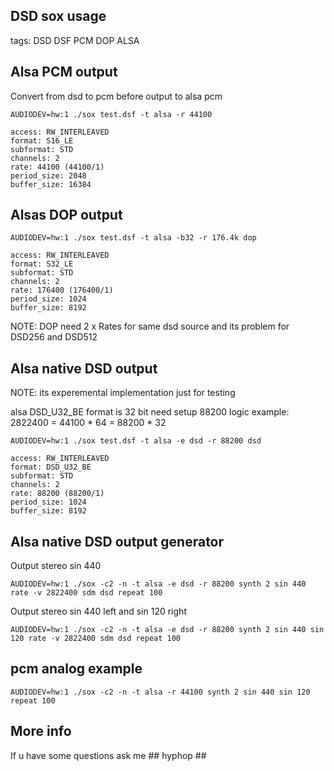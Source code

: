 DSD sox usage
-------------

tags: DSD DSF PCM DOP ALSA

## Alsa PCM output

Convert from dsd to pcm before output to alsa pcm

```
AUDIODEV=hw:1 ./sox test.dsf -t alsa -r 44100

access: RW_INTERLEAVED
format: S16_LE
subformat: STD
channels: 2
rate: 44100 (44100/1)
period_size: 2048
buffer_size: 16384
```

## Alsas DOP output

```
AUDIODEV=hw:1 ./sox test.dsf -t alsa -b32 -r 176.4k dop

access: RW_INTERLEAVED
format: S32_LE
subformat: STD
channels: 2
rate: 176400 (176400/1)
period_size: 1024
buffer_size: 8192

```

NOTE: DOP need 2 x Rates for same dsd source
and its problem for DSD256 and DSD512

## Alsa native DSD output

NOTE: its experemental implementation just for testing

alsa DSD_U32_BE format is 32 bit need setup 88200
logic example: 2822400 = 44100 * 64 = 88200 * 32

```
AUDIODEV=hw:1 ./sox test.dsf -t alsa -e dsd -r 88200 dsd

access: RW_INTERLEAVED
format: DSD_U32_BE
subformat: STD
channels: 2
rate: 88200 (88200/1)
period_size: 1024
buffer_size: 8192
```

## Alsa native DSD output generator

Output stereo sin 440

```
AUDIODEV=hw:1 ./sox -c2 -n -t alsa -e dsd -r 88200 synth 2 sin 440 rate -v 2822400 sdm dsd repeat 100

```

Output stereo sin 440 left and sin 120 right

```
AUDIODEV=hw:1 ./sox -c2 -n -t alsa -e dsd -r 88200 synth 2 sin 440 sin 120 rate -v 2822400 sdm dsd repeat 100
```

## pcm analog example

```
AUDIODEV=hw:1 ./sox -c2 -n -t alsa -r 44100 synth 2 sin 440 sin 120 repeat 100
```

## More info

If u have some questions ask me ## hyphop ##

